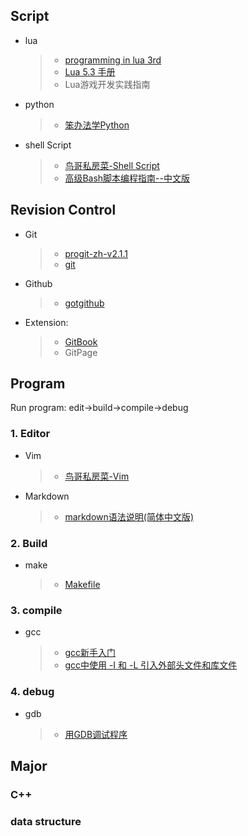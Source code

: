 ## Script
* lua
	> * [programming in lua 3rd](https://www.lua.org/pil/contents.html)
	> * [Lua 5.3 手册](http://cloudwu.github.io/lua53doc/manual.html)
	> * Lua游戏开发实践指南  

* python
	> * [笨办法学Python](https://flyouting.gitbooks.io/learn-python-the-hard-way-cn/content/)  

* shell Script
	> * [鸟哥私房菜-Shell Script](http://linux.vbird.org/linux_basic/0340bashshell-scripts.php)  
	> * [高级Bash脚本编程指南--中文版](https://www.gitbook.com/book/imcmy/advanced-bash-scripting-guide-in-chinese/details)

## Revision Control
* Git
	> * [progit-zh-v2.1.1](https://www.gitbook.com/book/bingohuang/progit2/details)
	> * [git](http://www.worldhello.net/gotgit/)  

* Github
	> * [gotgithub](http://www.worldhello.net/gotgithub/)  

* Extension:
	> * [GitBook](https://wastemobile.gitbooks.io/gitbook-chinese/content/format/markdown.html)
	> * GitPage

## Program
Run program: edit->build->compile->debug
### 1. Editor
* Vim
	> * [鸟哥私房菜-Vim](http://linux.vbird.org/linux_basic/0310vi.php)  

* Markdown  
	> * [markdown语法说明(简体中文版)](http://wowubuntu.com/markdown/#philosophy)

### 2. Build
* make
	> * [Makefile](http://wiki.ubuntu.org.cn/%E8%B7%9F%E6%88%91%E4%B8%80%E8%B5%B7%E5%86%99Makefile)

### 3. compile
* gcc
	> * [gcc新手入门](http://wiki.ubuntu.org.cn/Gcchowto)
	> * [gcc中使用 -I 和 -L 引入外部头文件和库文件](http://blog.csdn.net/zklth/article/details/5974371)

### 4. debug
* gdb
	> * [用GDB调试程序](http://wiki.ubuntu.org.cn/%E7%94%A8GDB%E8%B0%83%E8%AF%95%E7%A8%8B%E5%BA%8F)

## Major
### C++

### data structure
